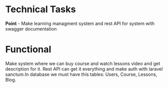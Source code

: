 # Technical Tasks

__Point__ - Make learning managment system and rest API for system
with swagger documentation

# Functional 
Make system where we can buy course and watch lessons video and get description for it. Rest API can get it everything and make auth with laravel sanctum.In database we must have this tables: Users, Course, Lessons, Blog.
